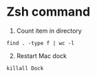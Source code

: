 # Zsh command

1. Count item in directory<br />
```
find . -type f | wc -l
```


2. Restart Mac dock
```
killall Dock
```
